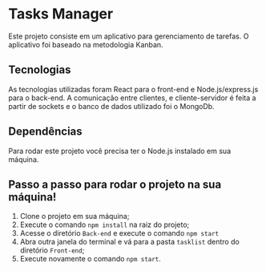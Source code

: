 # Tasks Manager

Este projeto consiste em um aplicativo para gerenciamento de tarefas. O aplicativo foi baseado na metodologia Kanban.

## Tecnologias

As tecnologias utilizadas foram React para o front-end e Node.js/express.js para o back-end. A comunicação entre clientes, e cliente-servidor é feita a partir de sockets e o banco de dados utilizado foi o MongoDb.

## Dependências 

Para rodar este projeto você precisa ter o Node.js instalado em sua máquina.

## Passo a passo para rodar o projeto na sua máquina! 

1. Clone o projeto em sua máquina;
2. Execute o comando `npm install` na raiz do projeto; 
3. Acesse o diretório `Back-end` e execute o comando `npm start`
4. Abra outra janela do terminal e vá para a pasta `tasklist` dentro do diretório `Front-end`;
5. Execute novamente o comando `npm start`.
